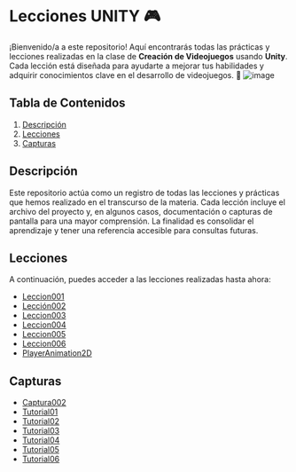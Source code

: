 # Lecciones UNITY 🎮

¡Bienvenido/a a este repositorio! Aquí encontrarás todas las prácticas y lecciones realizadas en la clase de **Creación de Videojuegos** usando **Unity**. Cada lección está diseñada para ayudarte a mejorar tus habilidades y adquirir conocimientos clave en el desarrollo de videojuegos. 🌟
![image](https://github.com/user-attachments/assets/7b8ab8c3-4e31-4fed-84cf-80cfc33ff51d)


## Tabla de Contenidos
1. [Descripción](#descripción)
2. [Lecciones](#lecciones)
3. [Capturas](#capturas)


## Descripción

Este repositorio actúa como un registro de todas las lecciones y prácticas que hemos realizado en el transcurso de la materia. Cada lección incluye el archivo del proyecto y, en algunos casos, documentación o capturas de pantalla para una mayor comprensión. La finalidad es consolidar el aprendizaje y tener una referencia accesible para consultas futuras.

## Lecciones
A continuación, puedes acceder a las lecciones realizadas hasta ahora:
- [Leccion001](https://github.com/WinyRangel/unity-activity/blob/main/Lecciones/leccion002.unitypackage)
- [Lección002](https://github.com/WinyRangel/unity-activity/blob/main/Lecciones/leccion001.unitypackage)
- [Leccion003](https://github.com/WinyRangel/unity-activity/blob/main/Lecciones/parte03.unitypackage)
- [Leccion004](https://github.com/WinyRangel/unity-activity/blob/main/Lecciones/leccion004.unitypackage)
- [Leccion005](https://github.com/WinyRangel/unity-activity/blob/main/Lecciones/leccion005.unitypackage)
- [Leccion006](https://github.com/WinyRangel/unity-activity/blob/main/Lecciones/leccion006.unitypackage)
- [PlayerAnimation2D](https://github.com/WinyRangel/unity-activity/blob/main/Lecciones/2D%20Player%20Animation.unitypackage)
## Capturas 

- [Captura002](https://github.com/WinyRangel/unity-activity/blob/main/Capturas/lecci%C3%B3n002.pdf)
- [Tutorial01](https://github.com/WinyRangel/unity-activity/blob/main/Capturas/Tutorial%2001.pdf)
- [Tutorial02](https://github.com/WinyRangel/unity-activity/blob/main/Capturas/2D%20guia%20Sprites%20Collider.pdf)
- [Tutorial03](https://github.com/WinyRangel/unity-activity/blob/main/Capturas/Tutorial03.pdf)
- [Tutorial04](https://github.com/WinyRangel/unity-activity/blob/main/Capturas/Tutorial04.pdf)
- [Tutorial05](https://github.com/WinyRangel/unity-activity/blob/main/Capturas/Tutorial05.pdf)
- [Tutorial06](https://github.com/WinyRangel/unity-activity/blob/main/Capturas/Tutorial06.pdf)
